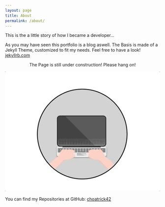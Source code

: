 ```yaml
---
layout: page
title: About
permalink: /about/
---
```


This is the a little story of how I became a developer...

As you may have seen this portfolio is a blog aswell. The Basis is made of a Jekyll Theme, customized to fit my needs. Feel free to have a look! [jekyllrb.com](https://jekyllrb.com/)

<p align="center">
    The Page is still under construction! Please hang on!
</p>

<p align="center">
  <img src="https://github.com/charisTheo/under-construction/blob/master/docs/under-construction.gif?raw=true" alt="Under construction gif animation"/>
</p>

You can find my Repositories at GitHub:
[choatrick42][gh-link]

[gh-link]: https://github.com/jekyll
